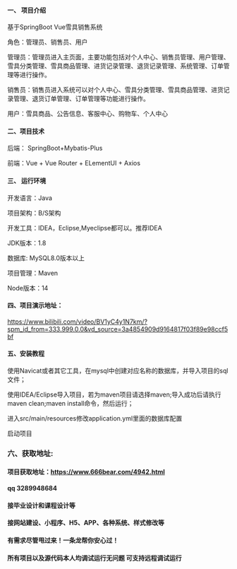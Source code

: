 

#### 一、 项目介绍
基于SpringBoot Vue雪具销售系统

角色：管理员、销售员、用户

管理员：管理员进入主页面，主要功能包括对个人中心、销售员管理、用户管理、雪具分类管理、雪具商品管理、进货记录管理、退货记录管理、系统管理、订单管理等进行操作。

销售员：销售员进入系统可以对个人中心、雪具分类管理、雪具商品管理、进货记录管理、退货订单管理、订单管理等功能进行操作。

用户：雪具商品、公告信息、客服中心、购物车、个人中心
#### 二、项目技术
后端： SpringBoot+Mybatis-Plus

前端：Vue + Vue Router + ELementUI + Axios

#### 三、 运行环境
开发语言：Java

项目架构：B/S架构

开发工具：IDEA，Eclipse,Myeclipse都可以。推荐IDEA

JDK版本：1.8

数据库: MySQL8.0版本以上

项目管理：Maven

Node版本：14

#### 四、项目演示地址：

https://www.bilibili.com/video/BV1yC4y1N7km/?spm_id_from=333.999.0.0&vd_source=3a4854909d9164817f03f89e98ccf5bf

#### 五、安装教程
使用Navicat或者其它工具，在mysql中创建对应名称的数据库，并导入项目的sql文件；

使用IDEA/Eclipse导入项目，若为maven项目请选择maven;导入成功后请执行maven clean;maven install命令，然后运行；

进入src/main/resources修改application.yml里面的数据库配置

启动项目


### 六、获取地址:
#### 项目获取地址：https://www.666bear.com/4942.html
#### qq 3289948684
#### 接毕业设计和课程设计等
#### 接网站建设、小程序、H5、APP、各种系统、样式修改等
#### 有需求尽管甩过来！一条龙帮你安心过！
#### 所有项目以及源代码本人均调试运行无问题 可支持远程调试运行




